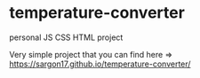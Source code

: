 # temperature-converter
personal JS CSS HTML project

Very simple project that you can find here => https://sargon17.github.io/temperature-converter/
